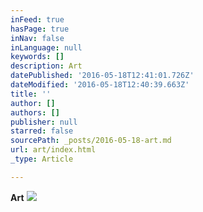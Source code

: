 ```yaml
---
inFeed: true
hasPage: true
inNav: false
inLanguage: null
keywords: []
description: Art
datePublished: '2016-05-18T12:41:01.726Z'
dateModified: '2016-05-18T12:40:39.663Z'
title: ''
author: []
authors: []
publisher: null
starred: false
sourcePath: _posts/2016-05-18-art.md
url: art/index.html
_type: Article

---
```

**Art**
![](https://the-grid-user-content.s3-us-west-2.amazonaws.com/0eb165e0-14f9-4a3f-9189-56c4686346fd.jpg)